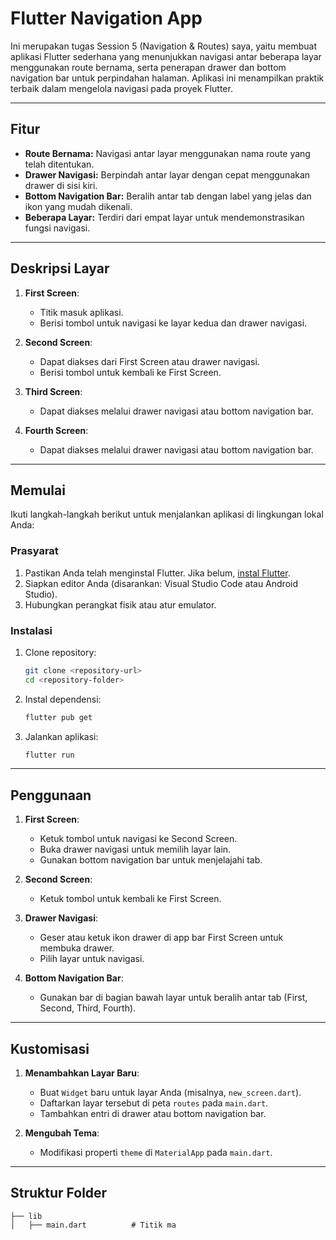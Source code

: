 # Flutter Navigation App

Ini merupakan tugas Session 5 (Navigation & Routes) saya, yaitu membuat aplikasi Flutter sederhana yang menunjukkan navigasi antar beberapa layar menggunakan route bernama, serta penerapan drawer dan bottom navigation bar untuk perpindahan halaman. Aplikasi ini menampilkan praktik terbaik dalam mengelola navigasi pada proyek Flutter.

---

## Fitur

- **Route Bernama:** Navigasi antar layar menggunakan nama route yang telah ditentukan.
- **Drawer Navigasi:** Berpindah antar layar dengan cepat menggunakan drawer di sisi kiri.
- **Bottom Navigation Bar:** Beralih antar tab dengan label yang jelas dan ikon yang mudah dikenali.
- **Beberapa Layar:** Terdiri dari empat layar untuk mendemonstrasikan fungsi navigasi.

---

## Deskripsi Layar

1. **First Screen**:
   - Titik masuk aplikasi.
   - Berisi tombol untuk navigasi ke layar kedua dan drawer navigasi.

2. **Second Screen**:
   - Dapat diakses dari First Screen atau drawer navigasi.
   - Berisi tombol untuk kembali ke First Screen.

3. **Third Screen**:
   - Dapat diakses melalui drawer navigasi atau bottom navigation bar.

4. **Fourth Screen**:
   - Dapat diakses melalui drawer navigasi atau bottom navigation bar.

---

## Memulai

Ikuti langkah-langkah berikut untuk menjalankan aplikasi di lingkungan lokal Anda:

### Prasyarat

1. Pastikan Anda telah menginstal Flutter. Jika belum, [instal Flutter](https://docs.flutter.dev/get-started/install).
2. Siapkan editor Anda (disarankan: Visual Studio Code atau Android Studio).
3. Hubungkan perangkat fisik atau atur emulator.

### Instalasi

1. Clone repository:

   ```bash
   git clone <repository-url>
   cd <repository-folder>
   ```

2. Instal dependensi:

   ```bash
   flutter pub get
   ```

3. Jalankan aplikasi:

   ```bash
   flutter run
   ```

---

## Penggunaan

1. **First Screen**:
   - Ketuk tombol untuk navigasi ke Second Screen.
   - Buka drawer navigasi untuk memilih layar lain.
   - Gunakan bottom navigation bar untuk menjelajahi tab.

2. **Second Screen**:
   - Ketuk tombol untuk kembali ke First Screen.

3. **Drawer Navigasi**:
   - Geser atau ketuk ikon drawer di app bar First Screen untuk membuka drawer.
   - Pilih layar untuk navigasi.

4. **Bottom Navigation Bar**:
   - Gunakan bar di bagian bawah layar untuk beralih antar tab (First, Second, Third, Fourth).

---

## Kustomisasi

1. **Menambahkan Layar Baru**:
   - Buat `Widget` baru untuk layar Anda (misalnya, `new_screen.dart`).
   - Daftarkan layar tersebut di peta `routes` pada `main.dart`.
   - Tambahkan entri di drawer atau bottom navigation bar.

2. **Mengubah Tema**:
   - Modifikasi properti `theme` di `MaterialApp` pada `main.dart`.

---

## Struktur Folder

```
├── lib
│   ├── main.dart          # Titik ma
